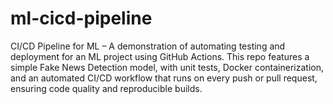 # ml-cicd-pipeline
CI/CD Pipeline for ML – A demonstration of automating testing and deployment for an ML project using GitHub Actions. This repo features a simple Fake News Detection model, with unit tests, Docker containerization, and an automated CI/CD workflow that runs on every push or pull request, ensuring code quality and reproducible builds.
